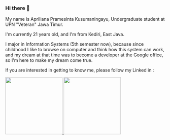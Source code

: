 ### Hi there 👋

My name is Apriliana Pramesinta Kusumaningayu, Undergraduate student at UPN "Veteran" Jawa Timur. 

I'm currently 21 years old, and I'm from Kediri, East Java.

I major in Information Systems (5th semester now), because since childhood I like to browse on computer and think how this system can work, and my dream at that time was to become a developer at the Google office, so I'm here to make my dream come true.

If you are interested in getting to know me, please follow my Linked in : 

<p align="left">
<a href="https://github.com/apriliana2001">
  <img height="180em" src="https://github-readme-stats-eight-theta.vercel.app/api?username=gilangadhan&show_icons=true&theme=algolia&include_all_commits=true&count_private=true"/>
  <img height="180em" src="https://github-readme-stats-eight-theta.vercel.app/api/top-langs/?username=gilangadhan&layout=compact&langs_count=8&theme=algolia"/>
</a>
</p>
